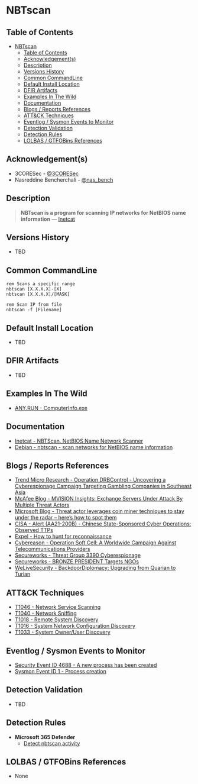 # NBTscan

## Table of Contents

- [NBTscan](#nbtscan)
  - [Table of Contents](#table-of-contents)
  - [Acknowledgement(s)](#acknowledgements)
  - [Description](#description)
  - [Versions History](#versions-history)
  - [Common CommandLine](#common-commandline)
  - [Default Install Location](#default-install-location)
  - [DFIR Artifacts](#dfir-artifacts)
  - [Examples In The Wild](#examples-in-the-wild)
  - [Documentation](#documentation)
  - [Blogs / Reports References](#blogs--reports-references)
  - [ATT&CK Techniques](#attck-techniques)
  - [Eventlog / Sysmon Events to Monitor](#eventlog--sysmon-events-to-monitor)
  - [Detection Validation](#detection-validation)
  - [Detection Rules](#detection-rules)
  - [LOLBAS / GTFOBins References](#lolbas--gtfobins-references)

## Acknowledgement(s)

- 3CORESec - [@3CORESec](https://twitter.com/3CORESec)
- Nasreddine Bencherchali - [@nas_bench](https://twitter.com/nas_bench)

## Description

> **NBTscan is a program for scanning IP networks for NetBIOS name information** — [Inetcat](https://web.archive.org/web/20120420121302/http://www.inetcat.net/software/nbtscan.html)

## Versions History

- TBD

## Common CommandLine

```batch
rem Scans a specific range
nbtscan [X.X.X.X]-[X]
nbtscan [X.X.X.X]/[MASK]

rem Scan IP from file
nbtscan -f [Filename]
```

## Default Install Location

- TBD

## DFIR Artifacts

- TBD

## Examples In The Wild

- [ANY.RUN - ComputerInfo.exe](https://app.any.run/tasks/32dd6491-6ed6-4ede-b702-51f1d6fcb396/)

## Documentation

- [Inetcat - NBTScan. NetBIOS Name Network Scanner](https://web.archive.org/web/20120420121302/http://www.inetcat.net/software/nbtscan.html)
- [Debian - nbtscan - scan networks for NetBIOS name information](https://manpages.debian.org/testing/nbtscan/nbtscan.1.en.html)

## Blogs / Reports References

- [Trend Micro Research - Operation DRBControl - Uncovering a Cyberespionage Campaign Targeting Gambling Companies in Southeast Asia](https://www.trendmicro.com/vinfo/us/security/news/cyber-attacks/operation-drbcontrol-uncovering-a-cyberespionage-campaign-targeting-gambling-companies-in-southeast-asia)
- [McAfee Blog - MVISION Insights: Exchange Servers Under Attack By Multiple Threat Actors](https://kc.mcafee.com/corporate/index?page=content&id=KB94743&locale=en_US)
- [Microsoft Blog - Threat actor leverages coin miner techniques to stay under the radar – here’s how to spot them](https://www.microsoft.com/security/blog/2020/11/30/threat-actor-leverages-coin-miner-techniques-to-stay-under-the-radar-heres-how-to-spot-them/)
- [CISA - Alert (AA21-200B) - Chinese State-Sponsored Cyber Operations: Observed TTPs](https://us-cert.cisa.gov/ncas/alerts/aa21-200b)
- [Expel - How to hunt for reconnaissance](https://expel.io/blog/how-to-hunt-for-reconnaissance/)
- [Cybereason - Operation Soft Cell: A Worldwide Campaign Against Telecommunications Providers](https://www.cybereason.com/blog/operation-soft-cell-a-worldwide-campaign-against-telecommunications-providers)
- [Secureworks - Threat Group 3390 Cyberespionage](https://www.secureworks.com/research/threat-group-3390-targets-organizations-for-cyberespionage)
- [Secureworks - BRONZE PRESIDENT Targets NGOs](https://www.secureworks.com/research/bronze-president-targets-ngos)
- [WeLiveSecurity - BackdoorDiplomacy: Upgrading from Quarian to Turian](https://www.welivesecurity.com/2021/06/10/backdoordiplomacy-upgrading-quarian-turian/)

## ATT&CK Techniques

- [T1046 - Network Service Scanning](https://attack.mitre.org/techniques/T1046)
- [T1040 - Network Sniffing](https://attack.mitre.org/techniques/T1040)
- [T1018 - Remote System Discovery](https://attack.mitre.org/techniques/T1018)
- [T1016 - System Network Configuration Discovery](https://attack.mitre.org/techniques/T1016)
- [T1033 - System Owner/User Discovery](https://attack.mitre.org/techniques/T1033)

## Eventlog / Sysmon Events to Monitor

- [Security Event ID 4688 - A new process has been created](https://www.ultimatewindowssecurity.com/securitylog/encyclopedia/event.aspx?eventID=4688)
- [Sysmon Event ID 1 - Process creation](https://www.ultimatewindowssecurity.com/securitylog/encyclopedia/event.aspx?eventid=90001)

## Detection Validation

- TBD

## Detection Rules

- **Microsoft 365 Defender**
  - [Detect nbtscan activity](https://github.com/microsoft/Microsoft-365-Defender-Hunting-Queries/blob/master/Discovery/detect-nbtscan-activity.md)

## LOLBAS / GTFOBins References

- None
